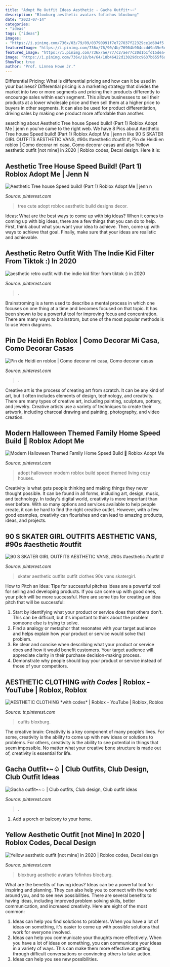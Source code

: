 ```yaml
---
title: "Adopt Me Outfit Ideas Aesthetic - Gacha Outfit•~♤"
description: "Bloxburg aesthetic avatars fofinhos blocburg"
date: "2023-07-14"
categories:
- "ideas"
tags: ["ideas"]
images:
- "https://i.pinimg.com/736x/03/79/09/03790991f7e727037f22329ce1d604f5.jpg"
featuredImage: "https://i.pinimg.com/736x/76/90/4b/76904b904ccdd9a35e5d70f45a0cbf2a.jpg"
featured_image: "https://i.pinimg.com/736x/ae/77/c2/ae77c20d1b1fd15dea4032c5ffd3b989.jpg"
image: "https://i.pinimg.com/736x/18/b4/64/18b46422d13029dcc9637b655f6afa44.jpg"
ShowToc: true
author: "Prof. Linnea Howe Jr."
---
```



Differential Pricing: What is differential pricing and how can it be used in your business?
Differential pricing is a marketing strategy that divides the market into two or more segments and pricing their products differently to encourage sales within each segment. This allows businesses to sell their products at a lower wholesale price and then sell them at a higher price to buyers in other segments. It can also be used for product differentiation, driving sales by making one product more affordable than another.

	

		
searching about Aesthetic Tree house Speed build! (Part 1) Roblox Adopt Me | jenn n you've came to the right web. We have 8 Pics about Aesthetic Tree house Speed build! (Part 1) Roblox Adopt Me | jenn n like 90 S SKATER GIRL OUTFITS AESTHETIC VANS, #90s #aesthetic #outfit #, Pin de Heidi en roblox | Como decorar mi casa, Como decorar casas and also Yellow aesthetic outfit [not mine] in 2020 | Roblox codes, Decal design. Here it is:
		
    
## Aesthetic Tree House Speed Build! (Part 1) Roblox Adopt Me | Jenn N

<img loading=lazy src="https://i.pinimg.com/736x/18/b4/64/18b46422d13029dcc9637b655f6afa44.jpg" onerror="this.onerror=null;this.src='https://tse3.mm.bing.net/th?id=OIP.D_fB8G-kWh60-0rdS5ESvQHaEK&amp;pid=15.1';" alt="Aesthetic Tree house Speed build! (Part 1) Roblox Adopt Me | jenn n">

_Source: pinterest.com_

>tree cute adopt roblox aesthetic build designs decor. 

	

Ideas: What are the best ways to come up with big ideas?
When it comes to coming up with big ideas, there are a few things that you can do to help. First, think about what you want your idea to achieve. Then, come up with ways to achieve that goal. Finally, make sure that your ideas are realistic and achievable.

    
## Aesthetic Retro Outfit With The Indie Kid Filter From Tiktok :) In 2020

<img loading=lazy src="https://i.pinimg.com/736x/60/a8/b2/60a8b29bc2cd9d5fbc244cd31bc54655.jpg" onerror="this.onerror=null;this.src='https://tse3.mm.bing.net/th?id=OIP.qk401CSuzzVMsT1-ZcL0LwHaJ6&amp;pid=15.1';" alt="aesthetic retro outfit with the indie kid filter from tiktok :) in 2020">

_Source: pinterest.com_

>. 

	

Brainstroming is a term used to describe a mental process in which one focuses on one thing at a time and becomes focused on that topic. It has been shown to be a powerful tool for improving focus and concentration. There are many ways to brainstrom, but one of the most popular methods is to use Venn diagrams.

    
## Pin De Heidi En Roblox | Como Decorar Mi Casa, Como Decorar Casas

<img loading=lazy src="https://i.pinimg.com/736x/8d/85/5e/8d855eca7672e13f4ab70c13da353497.jpg" onerror="this.onerror=null;this.src='https://tse4.mm.bing.net/th?id=OIP.iHVoNrk2ynKi9wcWk5fBUwAAAA&amp;pid=15.1';" alt="Pin de Heidi en roblox | Como decorar mi casa, Como decorar casas">

_Source: pinterest.com_

>. 

	

Creative art is the process of creating art from scratch. It can be any kind of art, but it often includes elements of design, technology, and creativity. There are many types of creative art, including painting, sculpture, pottery, and jewelry. Creative artists use a variety of techniques to create their artwork, including charcoal drawing and painting, photography, and video creation.

    
## Modern Halloween Themed Family Home Speed Build 🎃 Roblox Adopt Me

<img loading=lazy src="https://i.pinimg.com/736x/76/90/4b/76904b904ccdd9a35e5d70f45a0cbf2a.jpg" onerror="this.onerror=null;this.src='https://tse4.mm.bing.net/th?id=OIP.FYf-qviVzlFFd3PSXpsX_QHaEK&amp;pid=15.1';" alt="Modern Halloween Themed Family Home Speed Build 🎃 Roblox Adopt Me">

_Source: pinterest.com_

>adopt halloween modern roblox build speed themed living cozy houses. 

	

Creativity is what gets people thinking and making things they never thought possible. It can be found in all forms, including art, design, music, and technology. In today's digital world, creativity is more important than ever before. With so many options and services available to help people create, it can be hard to find the right creative outlet. However, with a few good examples, creativity can flourishes and can lead to amazing products, ideas, and projects.

    
## 90 S SKATER GIRL OUTFITS AESTHETIC VANS, #90s #aesthetic #outfit #

<img loading=lazy src="https://i.pinimg.com/736x/36/d8/d9/36d8d92d33b297a370b8e10489fbd67e.jpg" onerror="this.onerror=null;this.src='https://tse2.mm.bing.net/th?id=OIP.-XWEtv1SCDplfIq13NEzJwHaLH&amp;pid=15.1';" alt="90 S SKATER GIRL OUTFITS AESTHETIC VANS, #90s #aesthetic #outfit #">

_Source: pinterest.com_

>skater aesthetic outfits outfit clothes 90s vans skatergirl. 

	

How to Pitch an Idea: Tips for successful pitches
Ideas are a powerful tool for selling and developing products. If you can come up with good ones, your pitch will be more successful. Here are some tips for creating an idea pitch that will be successful:
1. Start by identifying what your product or service does that others don't. This can be difficult, but it's important to think about the problem someone else is trying to solve.
2. Find a analogy or metaphor that resonates with your target audience and helps explain how your product or service would solve that problem.
3. Be clear and concise when describing what your product or service does and how it would benefit customers. Your target audience will appreciate clarity in their purchase decision-making process.
4. Demonstrate why people should buy your product or service instead of those of your competitors.

    
## AESTHETIC CLOTHING *with Codes* | Roblox - YouTube | Roblox, Roblox

<img loading=lazy src="https://i.pinimg.com/736x/58/d2/53/58d253730ec13190738e336c57ec9e0c.jpg" onerror="this.onerror=null;this.src='https://tse2.mm.bing.net/th?id=OIP.AF13kJs5XsETEPNZsF6C1wHaFj&amp;pid=15.1';" alt="AESTHETIC CLOTHING *with codes* | Roblox - YouTube | Roblox, Roblox">

_Source: tr.pinterest.com_

>oufits bloxburg. 

	

The creative brain:
Creativity is a key component of many people’s lives. For some, creativity is the ability to come up with new ideas or solutions to problems. For others, creativity is the ability to see potential in things that seem impossible. No matter what your creative bone structure is made out of, creativity is essential for life.

    
## Gacha Outfit•~♤ | Club Outfits, Club Design, Club Outfit Ideas

<img loading=lazy src="https://i.pinimg.com/736x/03/79/09/03790991f7e727037f22329ce1d604f5.jpg" onerror="this.onerror=null;this.src='https://tse2.mm.bing.net/th?id=OIP.sUb1ylcdfMXE1mKMYSuBIwHaHP&amp;pid=15.1';" alt="Gacha outfit•~♤ | Club outfits, Club design, Club outfit ideas">

_Source: pinterest.com_

>. 

	

1. Add a porch or balcony to your home.

    
## Yellow Aesthetic Outfit [not Mine] In 2020 | Roblox Codes, Decal Design

<img loading=lazy src="https://i.pinimg.com/736x/ae/77/c2/ae77c20d1b1fd15dea4032c5ffd3b989.jpg" onerror="this.onerror=null;this.src='https://tse4.mm.bing.net/th?id=OIP.91L3r-Bcsw5ppzbU_xvfYwHaJ_&amp;pid=15.1';" alt="Yellow aesthetic outfit [not mine] in 2020 | Roblox codes, Decal design">

_Source: pinterest.com_

>bloxburg aesthetic avatars fofinhos blocburg. 

	

What are the benefits of having ideas?
Ideas can be a powerful tool for inspiring and planning. They can also help you to connect with the world around you, and to see new possibilities. There are several benefits to having ideas, including improved problem solving skills, better communication, and increased creativity. Here are eight of the most common: 
1. Ideas can help you find solutions to problems. When you have a lot of ideas on something, it's easier to come up with possible solutions that work for everyone involved.
2. Ideas can help you communicate your thoughts more effectively. When you have a lot of ideas on something, you can communicate your ideas in a variety of ways. This can make them more effective at getting through difficult conversations or convincing others to take action. 
3. Ideas can help you see new possibilities.

